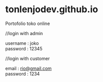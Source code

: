 # tonlenjodev.github.io
Portofolio toko online

//login with admin

username : joko <br>
password : 12345

//login with customer

email : rio@gmail.com <br>
password : 1234

